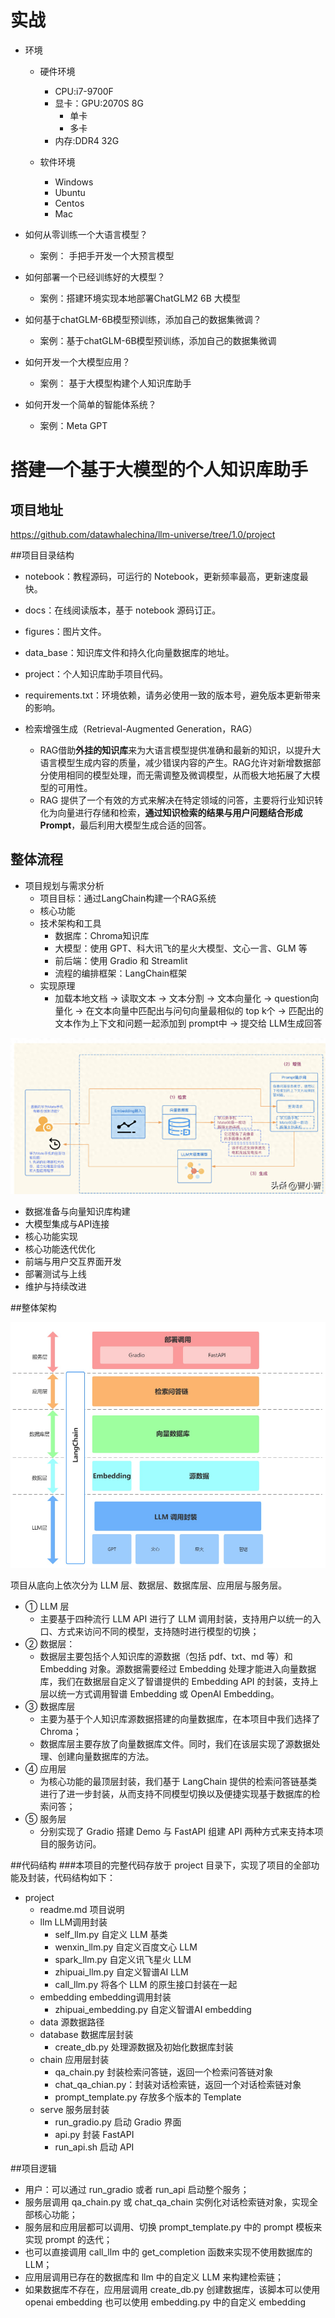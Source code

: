 # 实战
- 环境
	- 硬件环境
		- CPU:i7-9700F
		- 显卡：GPU:2070S 8G
			- 单卡
			- 多卡
		- 内存:DDR4 32G

	- 软件环境
		- Windows
		- Ubuntu
		- Centos
		- Mac


- 如何从零训练一个大语言模型？
	- 案例：	手把手开发一个大预言模型
- 如何部署一个已经训练好的大模型？
	- 案例：搭建环境实现本地部署ChatGLM2 6B 大模型
- 如何基于chatGLM-6B模型预训练，添加自己的数据集微调？
	- 案例：基于chatGLM-6B模型预训练，添加自己的数据集微调
- 如何开发一个大模型应用？
	- 案例：	基于大模型构建个人知识库助手
- 如何开发一个简单的智能体系统？
	- 案例：Meta GPT



# 搭建一个基于大模型的**个人知识库助手**

## 项目地址
https://github.com/datawhalechina/llm-universe/tree/1.0/project

##项目目录结构 
- notebook：教程源码，可运行的 Notebook，更新频率最高，更新速度最快。
- docs：在线阅读版本，基于 notebook 源码订正。
- figures：图片文件。
- data_base：知识库文件和持久化向量数据库的地址。
- project：个人知识库助手项目代码。
- requirements.txt：环境依赖，请务必使用一致的版本号，避免版本更新带来的影响。

- 检索增强生成（Retrieval-Augmented Generation，RAG）
	- RAG借助**外挂的知识库**来为大语言模型提供准确和最新的知识，以提升大语言模型生成内容的质量，减少错误内容的产生。RAG允许对新增数据部分使用相同的模型处理，而无需调整及微调模型，从而极大地拓展了大模型的可用性。
	- RAG 提供了一个有效的方式来解决在特定领域的问答，主要将行业知识转化为向量进行存储和检索，**通过知识检索的结果与用户问题结合形成Prompt**，最后利用大模型生成合适的回答。




## 整体流程
- 项目规划与需求分析
	- 项目目标：通过LangChain构建一个RAG系统
	- 核心功能
	- 技术架构和工具
		- 数据库：Chroma知识库
		- 大模型：使用 GPT、科大讯飞的星火大模型、文心一言、GLM 等
		- 前后端：使用 Gradio 和 Streamlit
		- 流程的编排框架：LangChain框架
	- 实现原理
		- 加载本地文档 -> 读取文本 -> 文本分割 -> 文本向量化 -> question向量化 -> 在文本向量中匹配出与问句向量最相似的 top k个 -> 匹配出的文本作为上下文和问题一起添加到 prompt中 -> 提交给 LLM生成回答

![](pic/46.png)

- 数据准备与向量知识库构建
- 大模型集成与API连接
- 核心功能实现
- 核心功能迭代优化
- 前端与用户交互界面开发
- 部署测试与上线
- 维护与持续改进




##整体架构

![](pic/41.jpg)

项目从底向上依次分为 LLM 层、数据层、数据库层、应用层与服务层。

- ① LLM 层
	- 主要基于四种流行 LLM API 进行了 LLM 调用封装，支持用户以统一的入口、方式来访问不同的模型，支持随时进行模型的切换；
- ② 数据层：
	- 数据层主要包括个人知识库的源数据（包括 pdf、txt、md 等）和 Embedding 对象。源数据需要经过 Embedding 处理才能进入向量数据库，我们在数据层自定义了智谱提供的 Embedding API 的封装，支持上层以统一方式调用智谱 Embedding 或 OpenAI Embedding。
- ③ 数据库层
	- 主要为基于个人知识库源数据搭建的向量数据库，在本项目中我们选择了 Chroma；
	- 数据库层主要存放了向量数据库文件。同时，我们在该层实现了源数据处理、创建向量数据库的方法。
- ④ 应用层
	- 为核心功能的最顶层封装，我们基于 LangChain 提供的检索问答链基类进行了进一步封装，从而支持不同模型切换以及便捷实现基于数据库的检索问答；
- ⑤ 服务层
	- 分别实现了 Gradio 搭建 Demo 与 FastAPI 组建 API 两种方式来支持本项目的服务访问。



##代码结构
###本项目的完整代码存放于 project 目录下，实现了项目的全部功能及封装，代码结构如下：

- project
    - readme.md 项目说明
    - llm LLM调用封装
        - self_llm.py 自定义 LLM 基类
        - wenxin_llm.py 自定义百度文心 LLM
        - spark_llm.py 自定义讯飞星火 LLM
        - zhipuai_llm.py 自定义智谱AI LLM
        - call_llm.py 将各个 LLM 的原生接口封装在一起
    - embedding embedding调用封装
        - zhipuai_embedding.py 自定义智谱AI embedding
    - data 源数据路径
    - database 数据库层封装
        - create_db.py 处理源数据及初始化数据库封装
    - chain 应用层封装
        - qa_chain.py 封装检索问答链，返回一个检索问答链对象
        - chat_qa_chian.py：封装对话检索链，返回一个对话检索链对象
        - prompt_template.py 存放多个版本的 Template
    - serve 服务层封装
        - run_gradio.py 启动 Gradio 界面
        - api.py 封装 FastAPI
        - run_api.sh 启动 API



##项目逻辑
- 用户：可以通过 run_gradio 或者 run_api 启动整个服务；
- 服务层调用 qa_chain.py 或 chat_qa_chain 实例化对话检索链对象，实现全部核心功能；
- 服务层和应用层都可以调用、切换 prompt_template.py 中的 prompt 模板来实现 prompt 的迭代；
- 也可以直接调用 call_llm 中的 get_completion 函数来实现不使用数据库的 LLM；
- 应用层调用已存在的数据库和 llm 中的自定义 LLM 来构建检索链；
- 如果数据库不存在，应用层调用 create_db.py 创建数据库，该脚本可以使用 openai embedding 也可以使用 embedding.py 中的自定义 embedding
